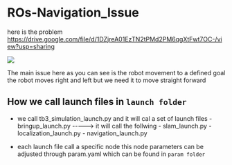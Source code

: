 # ROs-Navigation_Issue
here is the problem 
https://drive.google.com/file/d/1DZjreA01EzTN2tPMd2PM6qgXtFwt7OC-/view?usp=sharing

![](http://i.imgur.com/Ssfp7.gif)
 
 
The main issue here as you can see is the robot movement to a defined goal the robot moves right and left but we need it to move straight forward 

## How we call launch files in ``` launch folder ```

- we call tb3_simulation_launch.py and it will cal a set of launch files 
			- bringup_launch.py  -----> it will call the follwing 
					- slam_launch.py
					- localization_launch.py
					- navigation_launch.py

- each launch file call a specific node this node parameters can be adjusted through param.yaml which can be found in ```param folder``` 


